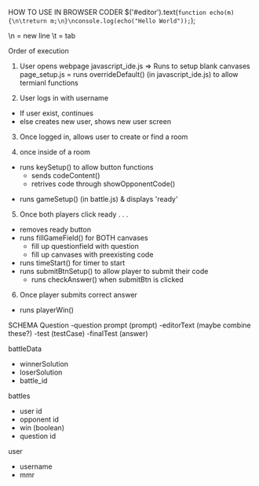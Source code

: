 HOW TO USE IN BROWSER CODER
$('#editor').text(`function echo(m) {\n\treturn m;\n}\nconsole.log(echo("Hello World"));`);

\n = new line
\t = tab


Order of execution
1. User opens webpage
javascript_ide.js => Runs to setup blank canvases
page_setup.js
= runs overrideDefault() (in javascript_ide.js) to allow  termianl functions

<!--! Add a step here for user log in -->
2. User logs in with username
  - If user exist, continues
   - else creates new user, shows new user screen
<!--! Add a step here for finding room -->
3. Once logged in, allows user to create or find a room


4. once inside of a room
- runs keySetup() to allow button functions 
  - sends codeContent()
  - retrives code through showOpponentCode()
<!-- ? (Optional) Add step here for user to pick question -->
- runs gameSetup() (in battle.js) & displays 'ready' 

5. Once both players click ready . . .
  - removes ready button
  - runs fillGameField() for BOTH canvases
    - fill up questionfield with question
    - fill up canvases with preexisting code
  - runs timeStart() for timer to start 
  - runs submitBtnSetup() to allow player to submit their code
    - runs checkAnswer() when submitBtn is clicked
  
6. Once player submits correct answer
- runs playerWin()





SCHEMA 
Question
-question prompt (prompt)
-editorText (maybe combine these?) -test (testCase)
-finalTest (answer)

battleData
- winnerSolution
- loserSolution
- battle_id

battles
- user id
- opponent id
- win (boolean)
- question id

user
- username
- mmr

